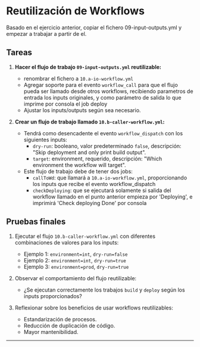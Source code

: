 # Reutilización de Workflows

Basado en el ejercicio anterior, copiar el fichero 09-input-outputs.yml y empezar a trabajar a partir de el.

## Tareas 

1. **Hacer el flujo de trabajo `09-input-outputs.yml` reutilizable:**
   - renombrar el fichero a `10.a-io-workflow.yml` 
   - Agregar soporte para el evento `workflow_call` para que el flujo pueda ser llamado desde otros workflows, recibiendo parametros de entrada los inputs originales, y como parámetro de salida lo que imprime por consola el job deploy
   - Ajustar los inputs/outputs según sea necesario.

3. **Crear un flujo de trabajo llamado `10.b-caller-workflow.yml`:**
   - Tendrá como desencadente el evento `workflow_dispatch` con los siguientes inputs:
       - `dry-run`: booleano, valor predeterminado `false`, descripción: "Skip deployment and only print build output".
       - `target`: environment, requerido, descripción: "Which environment the workflow will target".       
   - Este flujo de trabajo debe de tener dos jobs:
       - `callToWd`: que llamará a `10.a-io-workflow.yml`, proporcionando los inputs que recibe el evento workflow_dispatch
       - `checkDeploying`: que se ejecutará solamente si salida del workflow llamado en el punto anterior empieza por 'Deploying', e imprimirá 'Check deploying Done' por consola


## Pruebas finales

1. Ejecutar el flujo `10.b-caller-workflow.yml` con diferentes combinaciones de valores para los inputs:
   - Ejemplo 1: `environment=int`, `dry-run=false`
   - Ejemplo 2: `environment=int`, `dry-run=true`
   - Ejemplo 3: `environment=prod`, `dry-run=true`

2. Observar el comportamiento del flujo reutilizable:
   - ¿Se ejecutan correctamente los trabajos `build` y `deploy` según los inputs proporcionados?

3. Reflexionar sobre los beneficios de usar workflows reutilizables:
   - Estandarización de procesos.
   - Reducción de duplicación de código.
   - Mayor mantenibilidad.

---

